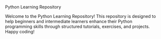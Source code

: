Python Learning Repository

Welcome to the Python Learning Repository! This repository is designed to help beginners and intermediate learners enhance their Python programming skills through structured tutorials, exercises, and projects.
Happy coding!
